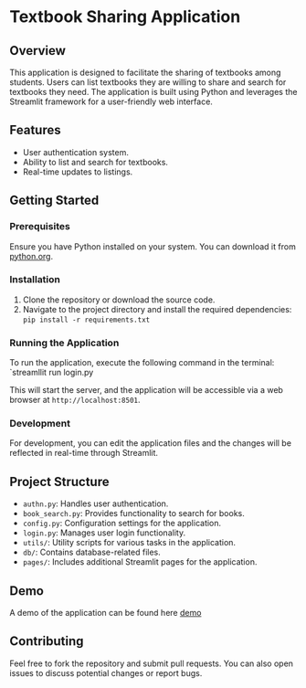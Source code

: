 # Textbook Sharing Application

## Overview
This application is designed to facilitate the sharing of textbooks among students. Users can list textbooks they are willing to share and search for textbooks they need. The application is built using Python and leverages the Streamlit framework for a user-friendly web interface.

## Features
- User authentication system.
- Ability to list and search for textbooks.
- Real-time updates to listings.

## Getting Started

### Prerequisites
Ensure you have Python installed on your system. You can download it from [python.org](https://www.python.org/downloads/).

### Installation
1. Clone the repository or download the source code.
2. Navigate to the project directory and install the required dependencies:
`pip install -r requirements.txt`


### Running the Application
To run the application, execute the following command in the terminal:
`streamllit run login.py

This will start the server, and the application will be accessible via a web browser at `http://localhost:8501`.

### Development
For development, you can edit the application files and the changes will be reflected in real-time through Streamlit.

## Project Structure
- `authn.py`: Handles user authentication.
- `book_search.py`: Provides functionality to search for books.
- `config.py`: Configuration settings for the application.
- `login.py`: Manages user login functionality.
- `utils/`: Utility scripts for various tasks in the application.
- `db/`: Contains database-related files.
- `pages/`: Includes additional Streamlit pages for the application.

## Demo
A demo of the application can be found here [demo](https://textbooksharingapplication-pmt4qj4kjg37gfzgk6twxr.streamlit.app/)

## Contributing
Feel free to fork the repository and submit pull requests. You can also open issues to discuss potential changes or report bugs.

